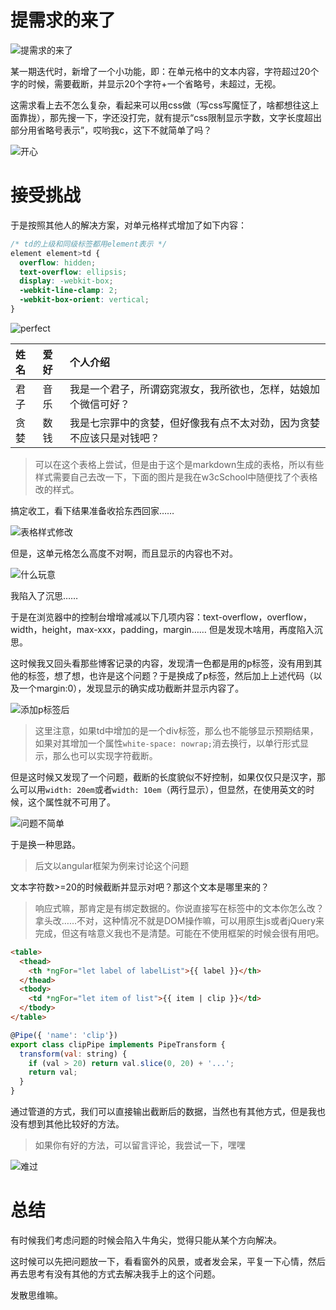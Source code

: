 # 提需求的来了

![提需求的来了](./img/提需求的来了.jpg)

某一期迭代时，新增了一个小功能，即：在单元格中的文本内容，字符超过20个字的时候，需要截断，并显示20个字符+一个省略号，未超过，无视。

这需求看上去不怎么复杂，看起来可以用css做（写css写魔怔了，啥都想往这上面靠拢），那先搜一下，字还没打完，就有提示“css限制显示字数，文字长度超出部分用省略号表示”，哎哟我c，这下不就简单了吗？

![开心](./img/妙啊.jpg)

# 接受挑战

于是按照其他人的解决方案，对单元格样式增加了如下内容：

```css
/* td的上级和同级标签都用element表示 */
element element>td {
  overflow: hidden;
  text-overflow: ellipsis;
  display: -webkit-box;
  -webkit-line-clamp: 2;
  -webkit-box-orient: vertical;
}
```

![perfect](./img/完美.jpg)

| 姓名 | 爱好 | 个人介绍 |
| :------------- | :------------- | :------------- |
| 君子 | 音乐 | 我是一个君子，所谓窈窕淑女，我所欲也，怎样，姑娘加个微信可好？ |
| 贪婪 | 数钱 | 我是七宗罪中的贪婪，但好像我有点不太对劲，因为贪婪不应该只是对钱吧？ |

> 可以在这个表格上尝试，但是由于这个是markdown生成的表格，所以有些样式需要自己去改一下，下面的图片是我在w3cSchool中随便找了个表格改的样式。

搞定收工，看下结果准备收拾东西回家……

![表格样式修改](./img/操作表格.png)

但是，这单元格怎么高度不对啊，而且显示的内容也不对。

![什么玩意](./img/什么玩意儿.jpg)

我陷入了沉思……

于是在浏览器中的控制台增增减减以下几项内容：text-overflow，overflow，width，height，max-xxx，padding，margin……
但是发现木啥用，再度陷入沉思。

这时候我又回头看那些博客记录的内容，发现清一色都是用的p标签，没有用到其他的标签，想了想，也许是这个问题？于是换成了p标签，然后加上上述代码（以及一个margin:0），发现显示的确实成功截断并显示内容了。

![添加p标签后](./img/添加p标签后.png)

> 这里注意，如果td中增加的是一个div标签，那么也不能够显示预期结果，如果对其增加一个属性```white-space: nowrap;```消去换行，以单行形式显示，那么也可以实现字符截断。

但是这时候又发现了一个问题，截断的长度貌似不好控制，如果仅仅只是汉字，那么可以用```width: 20em```或者```width: 10em```（两行显示），但显然，在使用英文的时候，这个属性就不可用了。

![问题不简单](./img/并不简单.jpg)

于是换一种思路。

> 后文以angular框架为例来讨论这个问题

文本字符数>=20的时候截断并显示对吧？那这个文本是哪里来的？

> 响应式嘛，那肯定是有绑定数据的。你说直接写在标签中的文本你怎么改？拿头改……不对，这种情况不就是DOM操作嘛，可以用原生js或者jQuery来完成，但这有啥意义我也不是清楚。可能在不使用框架的时候会很有用吧。

```html
<table>
  <thead>
    <th *ngFor="let label of labelList">{{ label }}</th>
  </thead>
  <tbody>
    <td *ngFor="let item of list">{{ item | clip }}</td>
  </tbody>
</table>
```

```js
@Pipe({ 'name': 'clip'})
export class clipPipe implements PipeTransform {
  transform(val: string) {
    if (val > 20) return val.slice(0, 20) + '...';
    return val;
  }
}
```

通过管道的方式，我们可以直接输出截断后的数据，当然也有其他方式，但是我也没有想到其他比较好的方法。

> 如果你有好的方法，可以留言评论，我尝试一下，嘿嘿

![难过](./img/难过.png)

# 总结

有时候我们考虑问题的时候会陷入牛角尖，觉得只能从某个方向解决。

这时候可以先把问题放一下，看看窗外的风景，或者发会呆，平复一下心情，然后再去思考有没有其他的方式去解决我手上的这个问题。

发散思维嘛。
